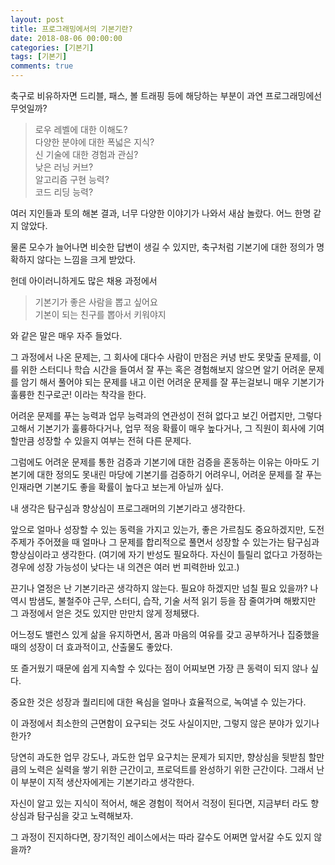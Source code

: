 ```yaml
---
layout: post
title: 프로그래밍에서의 기본기란?
date: 2018-08-06 00:00:00
categories: [기본기]
tags: [기본기]
comments: true
---
```


축구로 비유하자면 드리블, 패스, 볼 트래핑 등에 해당하는 부분이 과연 프로그래밍에선 무엇일까?

>로우 레벨에 대한 이해도?  
>다양한 분야에 대한 폭넓은 지식?  
>신 기술에 대한 경험과 관심?  
>낮은 러닝 커브?  
>알고리즘 구현 능력?  
>코드 리딩 능력?  

여러 지인들과 토의 해본 결과, 너무 다양한 이야기가 나와서 새삼 놀랐다.
어느 한명 같지 않았다.

물론 모수가 늘어나면 비슷한 답변이 생길 수 있지만, 축구처럼 기본기에 대한 정의가 명확하지 않다는 느낌을 크게 받았다.

헌데 아이러니하게도 많은 채용 과정에서 
>기본기가 좋은 사람을 뽑고 싶어요  
>기본이 되는 친구를 뽑아서 키워야지 

와 같은 말은 매우 자주 들었다.  

그 과정에서 나온 문제는, 그 회사에 대다수 사람이 만점은 커녕 반도 못맞출 문제를, 이를 위한 스터디나 학습 시간을 들여서 잘 푸는 혹은 경험해보지 않으면 알기 어려운 문제를 암기 해서 풀어야 되는 문제를 내고 이런 어려운 문제를 잘 푸는걸보니 매우 기본기가 훌륭한 친구로군! 이라는 착각을 한다.

어려운 문제를 푸는 능력과 업무 능력과의 연관성이 전혀 없다고 보긴 어렵지만, 그렇다고해서 기본기가 훌륭하다거나, 업무 적응 확률이 매우 높다거나, 그 직원이 회사에 기여할만큼 성장할 수 있을지 여부는 전혀 다른 문제다.

그럼에도 어려운 문제를 통한 검증과 기본기에 대한 검증을 혼동하는 이유는 아마도 기본기에 대한 정의도 못내린 마당에 기본기를 검증하기 어려우니, 어려운 문제를 잘 푸는 인재라면 기본기도 좋을 확률이 높다고 보는게 아닐까 싶다.

내 생각은 탐구심과 향상심이 프로그래머의 기본기라고 생각한다.

앞으로 얼마나 성장할 수 있는 동력을 가지고 있는가, 좋은 가르침도 중요하겠지만, 도전 주제가 주어졌을 때 얼마나 그 문제를 합리적으로 풀면서 성장할 수 있는가는 탐구심과 향상심이라고 생각한다. (여기에 자기 반성도 필요하다. 자신이 틀릴리 없다고 가정하는 경우에 성장 가능성이 낮다는 내 의견은 여러 번 피력한바 있고.)

끈기나 열정은 난 기본기라곤 생각하지 않는다. 필요야 하겠지만 넘칠 필요 있을까?
나 역시 밤샘도, 불철주야 근무, 스터디, 습작, 기술 서적 읽기 등을 잠 줄여가며 해봤지만 그 과정에서 얻은 것도 있지만 만만치 않게 정체됐다.

어느정도 밸런스 있게 삶을 유지하면서, 몸과 마음의 여유를 갖고 공부하거나 집중했을 때의 성장이 더 효과적이고, 산출물도 좋았다.

또 즐거웠기 때문에 쉽게 지속할 수 있다는 점이 어찌보면 가장 큰 동력이 되지 않나 싶다.

중요한 것은 성장과 퀄리티에 대한 욕심을 얼마나 효율적으로, 녹여낼 수 있는가다.

이 과정에서 최소한의 근면함이 요구되는 것도 사실이지만, 그렇지 않은 분야가 있기나 한가?

당연히 과도한 업무 강도나, 과도한 업무 요구치는 문제가 되지만, 향상심을 뒷받침 할만큼의 노력은 실력을 쌓기 위한 근간이고, 프로덕트를 완성하기 위한 근간이다. 그래서 난 이 부분이 지적 생산자에게는 기본기라고 생각한다.

자신이 알고 있는 지식이 적어서, 해온 경험이 적어서 걱정이 된다면, 지금부터 라도 향상심과 탐구심을 갖고 노력해보자.

그 과정이 진지하다면, 장기적인 레이스에서는 따라 갈수도 어쩌면 앞서갈 수도 있지 않을까?